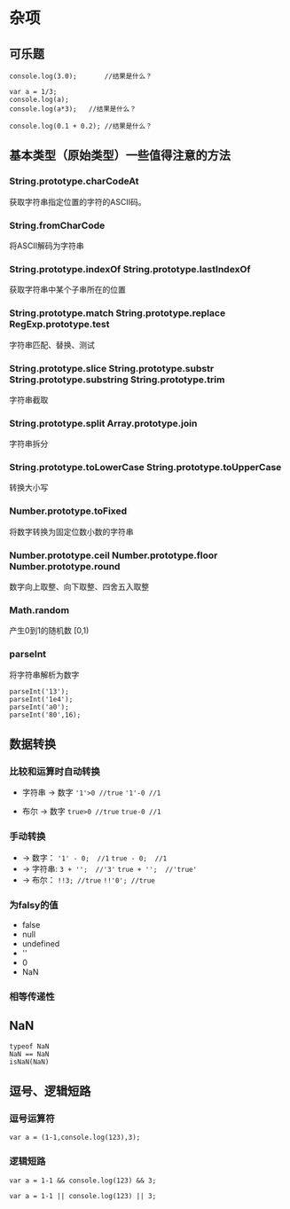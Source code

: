 # 杂项

## 可乐题

	console.log(3.0);		//结果是什么？
	
	var a = 1/3;
	console.log(a);
	console.log(a*3);	//结果是什么？
	
	console.log(0.1 + 0.2);	//结果是什么？

## 基本类型（原始类型）一些值得注意的方法

### String.prototype.charCodeAt

获取字符串指定位置的字符的ASCII码。

### String.fromCharCode

将ASCII解码为字符串

### String.prototype.indexOf String.prototype.lastIndexOf

获取字符串中某个子串所在的位置

### String.prototype.match String.prototype.replace RegExp.prototype.test

字符串匹配、替换、测试

### String.prototype.slice String.prototype.substr String.prototype.substring String.prototype.trim

字符串截取

### String.prototype.split Array.prototype.join

字符串拆分

### String.prototype.toLowerCase String.prototype.toUpperCase

转换大小写

### Number.prototype.toFixed

将数字转换为固定位数小数的字符串

### Number.prototype.ceil Number.prototype.floor Number.prototype.round

数字向上取整、向下取整、四舍五入取整

### Math.random

产生0到1的随机数 [0,1)

### parseInt

将字符串解析为数字
	
	parseInt('13');
	parseInt('1e4');
	parseInt('a0');
	parseInt('80',16);

## 数据转换

### 比较和运算时自动转换

- 字符串 -> 数字
		`'1'>0 //true`
		`'1'-0 //1`

- 布尔 -> 数字
		`true>0 //true`
		`true-0 //1`

### 手动转换

-  -> 数字： `'1' - 0;  //1` `true - 0;  //1`
-  -> 字符串: `3 + '';  //'3'` `true + '';  //'true'`
-  -> 布尔： `!!3; //true` `!!'0'; //true`

### 为falsy的值

- false
- null
- undefined
- ''
- 0
- NaN

### 相等传递性


## NaN

	typeof NaN
	NaN == NaN 
	isNaN(NaN)

## 逗号、逻辑短路

### 逗号运算符

	var a = (1-1,console.log(123),3);
	
### 逻辑短路

	var a = 1-1 && console.log(123) && 3;

	var a = 1-1 || console.log(123) || 3;


	
